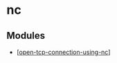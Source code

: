 # nc

Modules
---

- [[open-tcp-connection-using-nc]]

[//begin]: # "Autogenerated link references for markdown compatibility"
[open-tcp-connection-using-nc]: open-tcp-connection-using-nc.md "Open TCP connection using nc"
[//end]: # "Autogenerated link references"